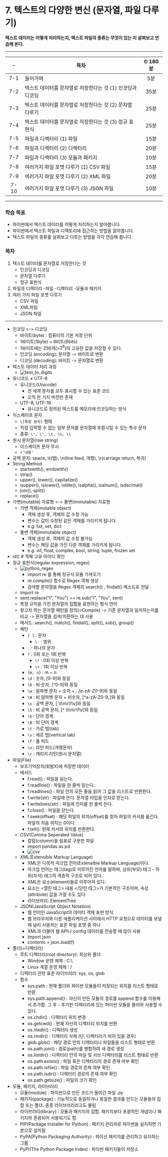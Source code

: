 # 7. 텍스트의 다양한 변신 (문자열, 파일 다루기)

**텍스트 데이터는 어떻게 처리하는지, 텍스트 파일의 종류는 무엇이 있는 지 살펴보고 연습해 본다.**

---

|-|목차|⏲ 180분|
|:---:|---|:---:|
|7-1| 들어가며 | 5분|
|7-2| 텍스트 데이터를 문자열로 저장한다는 것 (1) 인코딩과 디코딩 | 35분|
|7-3| 텍스트 데이터를 문자열로 저장한다는 것 (2) 문자열 다루기 | 25분|
|7-4| 텍스트 데이터를 문자열로 저장한다는 것 (3) 정규 표현식 | 25분|
|7-5| 파일과 디렉터리 (1) 파일 | 15분|
|7-6| 파일과 디렉터리 (2) 디렉터리 | 20분|
|7-7| 파일과 디렉터리 (3) 모듈과 패키지 | 10분|
|7-8| 여러가지 파일 포맷 다루기 (1) CSV 파일 | 15분|
|7-9| 여러가지 파일 포맷 다루기 (2) XML 파일 | 20분|
|7-10| 여러가지 파일 포맷 다루기 (3) JSON 파일 | 10분|

---

### 학습 목표

- 파이썬에서 텍스트 데이터를 어떻게 처리하는지 알아봅니다.
- 파이썬에서 텍스트 파일과 디렉토리에 접근하는 방법을 알아봅니다.
- 텍스트 파일의 종류를 살펴보고 다루는 방법을 각각 연습해 봅니다.

### 목차

1. 텍스트 데이터를 문자열로 저장한다는 것
    - 인코딩과 디코딩
    - 문자열 다루기
    - 정규 표현식
2. 파일과 디렉터리
    -파일
    -디렉터리
    -모듈과 패키지
3. 여러 가지 파일 포맷 다루기
    - CSV 파일
    - XML파일
    - JSON 파일

---

- 인코딩 <-> 디코딩
  - 바이트(byte) : 컴퓨터의 기본 저장 단위
  - 1바이트(1byte) = 8비트(8bits)
  - 1바이트에는 256개(=$2^8$)의 고유한 값을 저장할 수 있다.
  - 인코딩 (encoding): 문자열 -> 바이트로 변환
  - 디코딩 (decoding): 바이트 -> 문자열로 변환
- 텍스트 데이터 처리 과정
  - ![text_to_digits](https://d3s0tskafalll9.cloudfront.net/media/images/Untitled_1_pqy5WAy.max-800x600.png)
- 유니코드 ≠ UTF-8
  - 유니코드(Unicode)
    - 전 세계 문자를 모두 표시할 수 있는 표준 코드
    - 오직 한 가지 버전만 존재
  - UTF-8, UTF-16
    - 유니코드로 정의된 텍스트를 메모리에 인코딩하는 방식
- 이스케이프 문자
  - `\[특정 문자]` 형태
  - 직접 입력할 수 없는 일부 문자를 문자열에 포함시킬 수 있는 특수 문자
  - 종류: `\', \", \t, \n, \\`
- 원시 문자열(raw string)
  - 이스케이프 문자 무시
  - `r'내용'`
- 공백 문자: space, \t(탭), \n(line feed, 개행), \r(carriage return, 복귀)
- String Method
  - startswith(), endswith()
  - strip()
  - upper(), lower(), capitalize()
  - isupper(), islower(), istitle(), isalpha(), isalnum(), isdecimal()
  - join(), split()
  - replace()
- 가변(mutable) 자료형 <-> 불변(immutable) 자료형
  - 가변 객체(mutable object)
    - 객체 생성 후, 객체의 값 수정 가능
    - 변수는 값이 수정된 같은 객체를 가리키게 됩니다.
    - e.g. list, set, dict
  - 불변 객체(immutable object)
    - 객체 생성 후, 객체의 값 수정 불가능
    - 변수는 해당 값을 가진 다른 객체를 가리키게 됩니다.
    - e.g. int, float, complex, bool, string, tuple, frozen set
- id()  # 객체 고유 아이디 확인
- 정규 표현식(regular expression, regex)
  - ![python_regex](https://d3s0tskafalll9.cloudfront.net/media/images/Untitled_9_X0ZpR5k.max-800x600.png)
    - import re 를 통해 정규식 모듈 가져오기
    - re.compile() 함수로 Regex 객체 생성
    - 검색할 문자열을 Regex 객체의 search() , findall() 메소드로 전달
  - import re
  - sent.replace("I", "You") == re.sub("I", "You", sent)
  - 특정 규칙을 가진 문자열의 집합을 표현하는 형식 언어
  - 찾고자 하는 문자열 패턴을 정의(=Compile) -> 기존 문자열과 일치하는지를 비교 -> 문자열을 검색/치환하는 데 사용
  - 메서드: search(), match(), findall(), split(), sub(), group()
  - 패턴
    - `[ ]` : 문자
      - `\-` : 범위
    - `.` : 하나의 문자
    - `?` : 0회 또는 1회 반복
      - `\*` : 0회 이상 반복
      - `\+` : 1회 이상 반복
    - `{m, n}` : m ~ n
    - `\d` : 숫자, [0-9]와 동일
    - `\D` : 비 숫자, [^0-9]와 동일
    - `\w` : 알파벳 문자 + 숫자 + _, [a-zA-Z0-9_]와 동일
    - `\W` : 비 알파벳 문자 + 비숫자, [^a-zA-Z0-9_]와 동일
    - `\s` : 공백 문자, [ \t\n\r\f\v]와 동일
    - `\S` : 비 공백 문자, [^ \t\n\r\f\v]와 동일
    - `\b` : 단어 경계
    - `\B` : 비 단어 경계
    - `\t` : 가로 탭(tab)
    - `\v` : 세로 탭(vertical tab)
    - `\f` : 폼 피드
    - `\n` : 라인 피드(개행문자)
    - `\r` : 캐리지 리턴(원시 문자열)
- 파일(File)
  - 보조기억장치(휘발X)에 저장한 데이터
  - 메서드
    - f.read() : 파일을 읽는다.
    - f.readline() : 파일을 한 줄씩 읽는다.
    - f.readlines() : 파일 안의 모든 줄을 읽어 그 값을 리스트로 반환한다.
    - f.write(str) : 파일에 쓴다. 문자열 타입을 인자로 받는다.
    - f.writelines(str) : 파일에 인자를 한 줄씩 쓴다.
    - f.close() : 파일을 닫는다.
    - f.seek(offset) : 해당 파일의 위치(offset)를 찾아 파일의 커서를 옮긴다. 파일의 처음 위치는 0이다.
    - f.tell(): 현재 커서의 위치를 반환한다.
  - CSV(Comma Seperated Value)
    - 칼럼(column)을 쉼표로 구분한 파일
    - import pandas as pd
    - ![csv](https://d3s0tskafalll9.cloudfront.net/media/images/Untitled_12_5eHgk21.max-800x600.png)
  - XML(Extensible Markup Language)
    - XML은 다목적 마크업 언어(Extensible Markup Language)이다.
    - 마크업 언어는 태그(tag)로 이루어진 언어를 말하며, 상위(부모) 태그 - 하위(자식) 태그의 계층적 구조로 되어 있다.
    - XML은 요소(element)들로 이루어져 있다.
    - 요소는 <열린 태그> 내용 </닫힌 태그>가 기본적인 구조이며, 속성(attribute) 값을 가질 수도 있다.
    - 라이브러리: ElementTree
  - JSON(JavaScript Object Notation)
    - 웹 언어인 JavaScript의 데이터 객체 표현 방식
    - 웹 브라우저와 다른 애플리케이션 사이에서 HTTP 요청으로 데이터를 보낼 때 널리 사용하는 표준 파일 포맷 중 하나
    - XML과 더불어 웹 API나 config 데이터를 전송할 때 많이 사용
    - import json
    - contents = json.load(f)
- 폴더(=디렉터리)
  - 루트 디렉터리(root directory): 최상위 폴더
    - Window 운영 체제 : C:\
    - Linux 계열 운영 체제 : /
  - 디렉터리 관련 표준 라이브러리: sys, os, glob
  - 함수
    - sys.path : 현재 폴더와 파이썬 모듈들이 저장되는 위치를 리스트 형태로 반환
    - sys.path.append() : 자신이 만든 모듈의 경로를 append 함수를 이용해서 추가함. 그 후 - 추가한 디렉터리에 있는 파이썬 모듈을 불러와 사용할 수 있다.
    - os.chdir() : 디렉터리 위치 변경
    - os.getcwd() : 현재 자신의 디렉터리 위치를 반환
    - os.mkdir() : 디렉터리 생성
    - os.rmdir() : 디렉터리 삭제 (단, 디렉터리가 비어 있을 경우)
    - glob.glob() : 해당 경로 안의 디렉터리나 파일들을 리스트 형태로 반환
    - os.path.join() : 경로(path)를 병합하여 새 경로 생성
    - os.listdir() : 디렉터리 안의 파일 및 서브 디렉터리를 리스트 형태로 반환
    - os.path.exists() : 파일 혹은 디렉터리의 경로 존재 여부 확인
    - os.path.isfile() : 파일 경로의 존재 여부 확인
    - os.path.isdir() : 디렉터리 경로의 존재 여부 확인
    - os.path.getsize() : 파일의 크기 확인
- 모듈, 패키지, 라이브러리
  - 모듈(module) : 파이썬으로 만든 코드가 들어간 파일 .py
  - 패키지(package) : 기능적으로 동일하거나 동일한 결과를 만드는 모듈들의 집합 또는 폴더. 종종 라이브러리라고도 불림
  - 라이브러리(library) : 모듈과 패키지의 집합. 패키지보다 포괄적인 개념이나 패키지와 혼용되어 사용되기도 함.
  - PIP(Package Installer for Python) : 패키지 관리자로 파이썬을 설치하면 기본으로 설치됨
  - PyPA(Python Packaging Authority) : 파이선 패키지를 관리하고 유지하는 그룹
  - PyPI(The Python Package Index) : 파이썬 패키지들의 저장소

